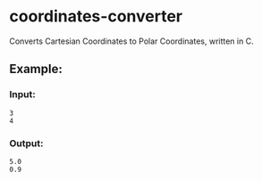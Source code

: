 # coordinates-converter
Converts Cartesian Coordinates to Polar Coordinates, written in C.

## Example:
### Input:
```
3
4
```
### Output:
```
5.0
0.9
```
